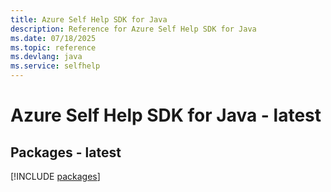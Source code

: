 ```yaml
---
title: Azure Self Help SDK for Java
description: Reference for Azure Self Help SDK for Java
ms.date: 07/18/2025
ms.topic: reference
ms.devlang: java
ms.service: selfhelp
---
```

# Azure Self Help SDK for Java - latest
## Packages - latest
[!INCLUDE [packages](self-help-index.md)]